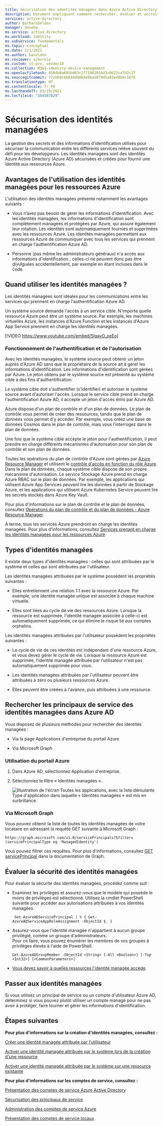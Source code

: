 ```yaml
---
title: Sécurisation des identités managées dans Azure Active Directory
description: Document expliquant comment rechercher, évaluer et accroître la sécurité des identités managées.
services: active-directory
author: BarbaraSelden
manager: daveba
ms.service: active-directory
ms.workload: identity
ms.subservice: fundamentals
ms.topic: conceptual
ms.date: 3/1/2021
ms.author: baselden
ms.reviewer: ajburnle
ms.custom: it-pro, seodec18
ms.collection: M365-identity-device-management
ms.openlocfilehash: 4584b0a605bd63c1f71082014d3c0622ca7d2c37
ms.sourcegitcommit: 772eb9c6684dd4864e0ba507945a83e48b8c16f0
ms.translationtype: HT
ms.contentlocale: fr-FR
ms.lasthandoff: 03/19/2021
ms.locfileid: "104587829"
---
```

# <a name="securing-managed-identities"></a>Sécurisation des identités managées

La gestion des secrets et des informations d’identification utilisés pour sécuriser la communication entre les différents services relève souvent du défi pour les développeurs. Les identités managées sont des identités Azure Active Directory (Azure AD) sécurisées et créées pour fournir une identité aux ressources Azure.

## <a name="benefits-of-using-managed-identities-for-azure-resources"></a>Avantages de l'utilisation des identités managées pour les ressources Azure

L'utilisation des identités managées présente notamment les avantages suivants :

* Vous n’avez pas besoin de gérer les informations d’identification. Avec les identités managées, les informations d'identification sont complètement managées et protégées par Azure, qui assure également leur rotation. Les identités sont automatiquement fournies et supprimées avec les ressources Azure. Les identités managées permettent aux ressources Azure de communiquer avec tous les services qui prennent en charge l'authentification Azure AD.

* Personne (pas même les administrateurs généraux) n'a accès aux informations d'identification ; celles-ci ne peuvent donc pas être divulguées accidentellement, par exemple en étant incluses dans le code.

## <a name="when-to-use-managed-identities"></a>Quand utiliser les identités managées ?

Les identités managées sont idéales pour les communications entre les services qui prennent en charge l'authentification Azure AD. 

Un système source demande l'accès à un service cible. N'importe quelle ressource Azure peut être un système source. Par exemple, les machines virtuelles Azure, les instances d'Azure Function et les instances d'Azure App Service prennent en charge les identités managées.

[!VIDEO https://www.youtube.com/embed/5lqayO_oeEo]

### <a name="how-authentication-and-authorization-work"></a>Fonctionnement de l'authentification et de l'autorisation

Avec les identités managées, le système source peut obtenir un jeton auprès d'Azure AD sans que le propriétaire de la source ait à gérer les informations d'identification. Les informations d'identification sont gérées par Azure. Le jeton obtenu par le système source est présenté au système cible à des fins d'authentification. 

Le système cible doit s'authentifier (s'identifier) et autoriser le système source avant d'autoriser l'accès. Lorsque le service cible prend en charge l'authentification Azure AD, il accepte un jeton d'accès émis par Azure AD. 

Azure dispose d'un plan de contrôle et d'un plan de données. Le plan de contrôle vous permet de créer des ressources, tandis que le plan de données vous permet d'y accéder. Par exemple, vous créez une base de données Cosmos dans le plan de contrôle, mais vous l'interrogez dans le plan de données.

Une fois que le système cible accepte le jeton pour l'authentification, il peut prendre en charge différents mécanismes d'autorisation pour son plan de contrôle et son plan de données.

Toutes les opérations du plan de contrôle d'Azure sont gérées par [Azure Resource Manager](../../azure-resource-manager/management/overview.md) et utilisent le [contrôle d'accès en fonction du rôle Azure](../../role-based-access-control/overview.md). Dans le plan de données, chaque système cible dispose de son propre mécanisme d'autorisation. Le service Stockage Azure prend en charge Azure RBAC sur le plan de données. Par exemple, les applications qui utilisent Azure App Services peuvent lire les données à partir de Stockage Azure, et les applications qui utilisent Azure Kubernetes Service peuvent lire les secrets stockés dans Azure Key Vault.

Pour plus d'informations sur le plan de contrôle et le plan de données, consultez [Opérations du plan de contrôle et du plan de données - Azure Resource Manager](../../azure-resource-manager/management/control-plane-and-data-plane.md).

À terme, tous les services Azure prendront en charge les identités managées. Pour plus d'informations, consultez [Services prenant en charge les identités managées pour les ressources Azure](../managed-identities-azure-resources/services-support-managed-identities.md).

##  

## <a name="types-of-managed-identities"></a>Types d'identités managées

Il existe deux types d'identités managées : celles qui sont attribuées par le système et celles qui sont attribuées par l'utilisateur.

Les identités managées attribuées par le système possèdent les propriétés suivantes :

* Elles entretiennent une relation 1:1 avec la ressource Azure. Par exemple, une identité managée unique est associée à chaque machine virtuelle.

* Elles sont liées au cycle de vie des ressources Azure. Lorsque la ressource est supprimée, l'identité managée associée à celle-ci est automatiquement supprimée, ce qui élimine le risque lié aux comptes orphelins. 

Les identités managées attribuées par l'utilisateur possèdent les propriétés suivantes :

* Le cycle de vie de ces identités est indépendant d'une ressource Azure, et vous devez gérer le cycle de vie. Lorsque la ressource Azure est supprimée, l'identité managée attribuée par l'utilisateur n'est pas automatiquement supprimée pour vous.

* Les identités managées attribuées par l'utilisateur peuvent être attribuées à zéro ou plusieurs ressources Azure.

* Elles peuvent être créées à l'avance, puis attribuées à une ressource.

## <a name="find-managed-identity-service-principals-in-azure-ad"></a>Rechercher les principaux de service des identités managées dans Azure AD

Vous disposez de plusieurs méthodes pour rechercher des identités managées :

* Via la page Applications d'entreprise du portail Azure

* Via Microsoft Graph

### <a name="using-the-azure-portal"></a>Utilisation du portail Azure

1. Dans Azure AD, sélectionnez Application d'entreprise.

2. Sélectionnez le filtre « Identités managées ». 

   ![Illustration de l'écran Toutes les applications, avec la liste déroulante Type d'application dans laquelle « Identités managées » est mis en surbrillance.](./media/securing-service-accounts/service-accounts-managed-identities.png)

 

### <a name="using-microsoft-graph"></a>Via Microsoft Graph

Vous pouvez obtenir la liste de toutes les identités managées de votre locataire en adressant la requête GET suivante à Microsoft Graph :

`https://graph.microsoft.com/v1.0/servicePrincipals?$filter=(servicePrincipalType eq 'ManagedIdentity') `

Vous pouvez filtrer ces requêtes. Pour plus d'informations, consultez [GET servicePrincipal](/graph/api/serviceprincipal-get?view=) dans la documentation de Graph.

## <a name="assess-the-security-of-managed-identities"></a>Évaluer la sécurité des identités managées 

Pour évaluer la sécurité des identités managées, procédez comme suit :

* Examinez les privilèges et assurez-vous que le modèle qui possède le moins de privilèges est sélectionné. Utilisez la cmdlet PowerShell suivante pour accéder aux autorisations attribuées à vos identités managées.

   ` Get-AzureADServicePrincipal | % { Get-AzureADServiceAppRoleAssignment -ObjectId $_ }`

 
* Assurez-vous que l'identité managée n'appartient à aucun groupe privilégié, comme un groupe d'administrateurs.  
Pour ce faire, vous pouvez énumérer les membres de vos groupes à privilèges élevés à l'aide de PowerShell.

   `Get-AzureADGroupMember -ObjectId <String> [-All <Boolean>] [-Top <Int32>] [<CommonParameters>]`

* [Vous devez savoir à quelles ressources l'identité managée accède](../../role-based-access-control/role-assignments-list-powershell.md).

## <a name="move-to-managed-identities"></a>Passer aux identités managées

Si vous utilisez un principal de service ou un compte d'utilisateur Azure AD, déterminez si vous pouvez plutôt utiliser un compte managé pour ne pas avoir à protéger, faire tourner et gérer les informations d'identification. 

## <a name="next-steps"></a>Étapes suivantes

**Pour plus d'informations sur la création d'identités managées, consultez :** 

[Créer une identité managée attribuée par l'utilisateur](../managed-identities-azure-resources/how-to-manage-ua-identity-portal.md) 

[Activer une identité managée attribuée par le système lors de la création d'une ressource](../managed-identities-azure-resources/qs-configure-portal-windows-vm.md)

[Activer une identité managée attribuée par le système sur une ressource existante](../managed-identities-azure-resources/qs-configure-portal-windows-vm.md)

**Pour plus d'informations sur les comptes de service, consultez :**

[Présentation des comptes de service Azure Active Directory](service-accounts-introduction-azure.md)

[Sécurisation des principaux de service](service-accounts-principal.md)

[Administration des comptes de service Azure](service-accounts-governing-azure.md)

[Présentation des comptes de service locaux](service-accounts-on-premises.md)

 

 

